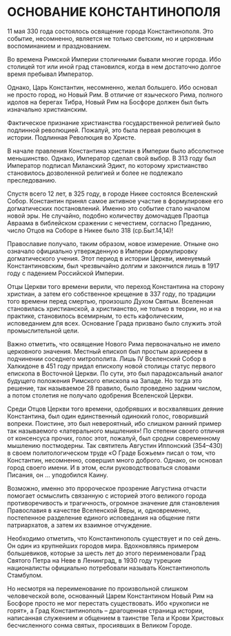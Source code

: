# ОСНОВАНИЕ КОНСТАНТИНОПОЛЯ

11 мая 330 года состоялось освящение города Константинополя. Это событие, несомненно, является не только светским, но и церковным воспоминанием и празднованием.

Во времена Римской Империи столичными бывали многие города. Ибо столицей тот или иной град становился, когда в нем достаточно долгое время пребывал Император.

Однако, Царь Константин, несомненно, желал большего. Ибо основал не просто город, но Новый Рим. В отличие от языческого Рима, полного идолов на берегах Тибра, Новый Рим на Босфоре должен был быть изначально христианским.

Фактическое признание христианства государственной религией было подлинной революцией. Пожалуй, это была первая революция в истории. Подлинная Революция во Христе.

В начале правления Константина христиан в Империи было абсолютное меньшинство. Однако, Император сделал свой выбор. В 313 году был Император подписал Миланский Эдикт, по которому христианство становилось дозволенной религией и более не подлежало преследованию.

Спустя всего 12 лет, в 325 году, в городе Никее состоялся Вселенский Собор. Константин принял самое активное участие в формулировке его догматических постановлений. Именно это событие стало началом новой эры. Не случайно, подобно количеству домочадцев Праотца Авраама в библейском сражении с нечестием, согласно Преданию, число Отцов на Соборе в Никее было 318 (ср.Быт.14,14)!

Православие получало, таким образом, новое измерение. Отныне оно означало официально утвержденную в Империи формулировку догматического учения. Этот период в истории Церкви, именуемый Константиновским, был чрезвычайно долгим и закончился лишь в 1917 году с падением Российской Империи.

Отцы Церкви того времени верили, что переход Константина на сторону христиан, а затем его собственное крещение в 337 году, по традиции того времени перед смертью, произошло Духом Святым. Вселенная становилась христианской, а христианство, не только в теории, но и на практике, становилось всемирным, то есть кафолическим, исповеданием для всех. Основание Града призвано было служить этой промыслительной цели.

Важно отметить, что освящение Нового Рима первоначально не имело церковного значения. Местный епископ был простым архиереем в подчинении соседнего митрополита. Лишь IV Вселенский Собор в Халкидоне в 451 году придал епископу новой столицы статус первого епископа в Восточной Церкви. По сути, это был парадоксальный аналог будущего положения Римского епископа на Западе. Но тогда это решение, так называемое 28 правило, было проведено задним числом, а потом столетия не получало одобрения Вселенской Церкви.

Среди Отцов Церкви того времени, одобрявших и восхвалявших деяние Константина, был один единственный одинокий голос, говоривший вопреки. Поистине, это был невероятный, ибо слишком ранний пример так называемого «латерального мышления»! По степени своего отличия от консенсуса прочих, голос этот, пожалуй, был сродни современному мышлению постмодерны. Так святитель Августин Иппонский (354–430) в своем политологическом труде «О Граде Божьем» писал о том, что Константин, несомненно, совершил много доброго. Однако, он основал город своего имени. И в этом, если руководствоваться словами Писания, он … уподобился Каину.

Возможно, именно это пророческое прозрение Августина отчасти помогает осмыслить связанную с историей этого великого города противоречивость и трагичность, огромное значение для становления Православия в качестве Вселенской Веры, и, одновременно, постепенное разделение единого исповедания на общение пяти патриархатов, а затем их взаимное отчуждение.

Необходимо отметить, что Константинополь существует и по сей день. Он один из крупнейших городов мира. Вдохновляясь примером большевиков, которые за шесть лет до этого переименовали Град Святого Петра на Неве в Ленинград, в 1930 году турецкие националисты официально потребовали называть Константинополь Стамбулом.

Но несмотря на переименование по произвольной слишком человеческой воле, основанный Царем Константином Новый Рим на Босфоре просто не мог перестать существовать. Ибо «рукописи не горят», а Град Константинополь – драгоценная страница истории, написанная служением и общением в таинстве Тела и Крови Христовых бесчисленного сонма святых, просиявших в Великом Городе.
